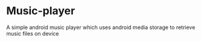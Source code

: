 # Music-player
A simple android music player which uses android media storage to retrieve music files on device
